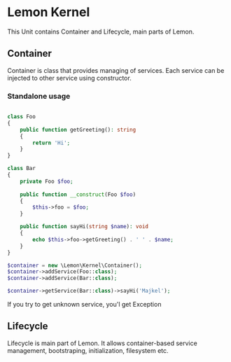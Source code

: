 # Lemon Kernel

This Unit contains Container and Lifecycle, main parts of Lemon.

## Container

Container is class that provides managing of services. Each service can be injected to other service using constructor.

### Standalone usage

```php

class Foo
{
    public function getGreeting(): string
    {
        return 'Hi';
    }
}

class Bar
{
    private Foo $foo;
    
    public function __construct(Foo $foo)
    {
        $this->foo = $foo;
    }

    public function sayHi(string $name): void
    {
        echo $this->foo->getGreeting() . ' ' . $name;
    }
}

$container = new \Lemon\Kernel\Container();
$container->addService(Foo::class);
$container->addService(Bar::class);

$container->getService(Bar::class)->sayHi('Majkel');
```

If you try to get unknown service, you'l get Exception

## Lifecycle

Lifecycle is main part of Lemon. It allows container-based service management, bootstraping, initialization, filesystem etc.
